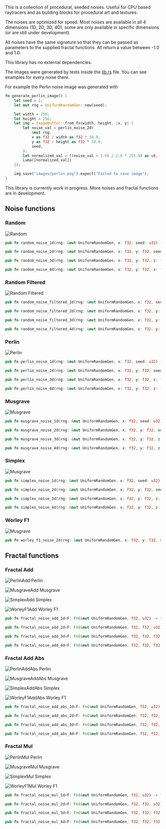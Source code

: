 This is a collection of procedural, seeded noises. Useful for CPU based raytracers and as building blocks for procedural art and textures.

The noises are optimized for speed. Most noises are available in all 4 dimensions (1D, 2D, 3D, 4D), some are only available in specific dimensions (or are still under development).

All noises have the same signature so that they can be passed as parameters to the supplied fractal functions. All return a value between -1.0 and 1.0.

This library has no external dependencies.

The images were generated by tests inside the [lib.rs](src/lib.rs) file. You can see examples for every noise there.

For example the Perlin noise image was generated with

```rust
fn generate_perlin_image() {
    let seed = 1;
    let mut rng = UniformRandomGen::new(seed);

    let width = 256;
    let height = 256;
    let img = ImageBuffer::from_fn(width, height, |x, y| {
        let noise_val = perlin_noise_2d(
            &mut rng,
            x as f32 / width as f32 * 10.0,
            y as f32 / height as f32 * 10.0,
            seed,
        );
        let normalized_val = ((noise_val + 1.0) / 2.0 * 255.0) as u8;
        Luma([normalized_val])
    });

    img.save("images/perlin.png").expect("Failed to save image");
}
```

This library is currently work in progress. More noises and fractal functions are in development.

## Noise functions

### Random

![Random](images/random.png)

```rust
pub fn random_noise_1d(rng: &mut UniformRandomGen, x: f32, seed: u32) -> f32;

pub fn random_noise_2d(rng: &mut UniformRandomGen, x: f32, y: f32, seed: u32) -> f32;

pub fn random_noise_3d(rng: &mut UniformRandomGen, x: f32, y: f32, z: f32, seed: u32) -> f32;

pub fn random_noise_4d(rng: &mut UniformRandomGen, x: f32, y: f32, z: f32, t: f32, seed: u32) -> f32;
```

### Random Filtered

![Random Filtered](images/random_filtered.png)

```rust
pub fn random_noise_filtered_1d(rng: &mut UniformRandomGen, x: f32, seed: u32) -> f32;

pub fn random_noise_filtered_2d(rng: &mut UniformRandomGen, x: f32, y: f32, seed: u32) -> f32;

pub fn random_noise_filtered_3d(rng: &mut UniformRandomGen, x: f32, y: f32, z: f32, seed: u32) -> f32;

pub fn random_noise_filtered_4d(rng: &mut UniformRandomGen, x: f32, y: f32, z: f32, t: f32, seed: u32) -> f32;
```

### Perlin

![Perlin](images/perlin.png)

```rust
pub fn perlin_noise_1d(rng: &mut UniformRandomGen, x: f32, seed: u32) -> f32;

pub fn perlin_noise_2d(rng: &mut UniformRandomGen, x: f32, y: f32, seed: u32) -> f32;

pub fn perlin_noise_3d(rng: &mut UniformRandomGen, x: f32, y: f32, z: f32, seed: u32) -> f32;

pub fn perlin_noise_4d(rng: &mut UniformRandomGen, x: f32, y: f32, z: f32, t: f32, seed: u32) -> f32;
```

### Musgrave

![Musgrave](images/musgrave.png)

```rust
pub fn musgrave_noise_1d(rng: &mut UniformRandomGen, x: f32, seed: u32) -> f32;

pub fn musgrave_noise_2d(rng: &mut UniformRandomGen, x: f32, y: f32, seed: u32) -> f32;

pub fn musgrave_noise_3d(rng: &mut UniformRandomGen, x: f32, y: f32, z: f32, seed: u32) -> f32;

pub fn musgrave_noise_4d(rng: &mut UniformRandomGen, x: f32, y: f32, z: f32, t: f32, seed: u32) -> f32;
```

### Simplex

![Musgrave](images/simplex.png)

```rust
pub fn simplex_noise_1d(rng: &mut UniformRandomGen, x: f32, seed: u32) -> f32;

pub fn simplex_noise_2d(rng: &mut UniformRandomGen, x: f32, y: f32, seed: u32) -> f32;

pub fn simplex_noise_3d(rng: &mut UniformRandomGen, x: f32, y: f32, z: f32, seed: u32) -> f32;

pub fn simplex_noise_4d(rng: &mut UniformRandomGen, x: f32, y: f32, z: f32, t: f32, seed: u32) -> f32;
```

### Worley F1

![Musgrave](images/worley_f1.png)

```rust
pub fn worley_f1_noise_2d(rng: &mut UniformRandomGen, x: f32, y: f32, seed: u32) -> f32;
```

## Fractal functions

### Fractal Add

![PerlinAdd](images/fractal_add_perlin.png) Perlin

![MusgraveAdd](images/fractal_add_musgrave.png) Musgrave

![SimplexAdd](images/fractal_add_simplex.png) Simplex

![WorleyF1Add](images/fractal_add_worley_f1.png) Worley F1


```rust
pub fn fractal_noise_add_1d<F: Fn(&mut UniformRandomGen, f32, u32) -> f32>(rng: &mut UniformRandomGen, x: f32, noise_func: F, octaves: i32, freq_falloff: f32, lacunarity: f32, seed: u32) -> f32

pub fn fractal_noise_add_2d<F: Fn(&mut UniformRandomGen, f32, f32, u32) -> f32>(rng: &mut UniformRandomGen, x: f32, y: f32, noise_func: F, octaves: i32, freq_falloff: f32, lacunarity: f32, seed: u32) -> f32;

pub fn fractal_noise_add_3d<F: Fn(&mut UniformRandomGen, f32, f32, f32, u32) -> f32>(rng: &mut UniformRandomGen, x: f32, y: f32, z: f32, noise_func: F, octaves: i32, freq_falloff: f32, lacunarity: f32, seed: u32) -> f32;

pub fn fractal_noise_add_4d<F: Fn(&mut UniformRandomGen, f32, f32, f32, f32, u32) -> f32>(rng: &mut UniformRandomGen, x: f32, y: f32, z: f32, t: f32, noise_func: F, octaves: i32, freq_falloff: f32, lacunarity: f32, seed: u32) -> f32;
```

### Fractal Add Abs

![PerlinAddAbs](images/fractal_addabs_perlin.png)  Perlin

![MusgraveAddAbs](images/fractal_addabs_musgrave.png) Musgrave

![SimplexAddAbs](images/fractal_addabs_simplex.png) Simplex

![WorleyF1AddAbs](images/fractal_addabs_worley_f1.png) Worley F1

```rust
pub fn fractal_noise_add_abs_1d<F: Fn(&mut UniformRandomGen, f32, u32) -> f32>(rng: &mut UniformRandomGen, x: f32, noise_func: F, octaves: i32, freq_falloff: f32, lacunarity: f32, seed: u32) -> f32

pub fn fractal_noise_add_abs_2d<F: Fn(&mut UniformRandomGen, f32, f32, u32) -> f32>( rng: &mut UniformRandomGen, x: f32, y: f32, noise_func: F, octaves: i32, freq_falloff: f32, lacunarity: f32, seed: u32) -> f32;

pub fn fractal_noise_add_abs_3d<F: Fn(&mut UniformRandomGen, f32, f32, f32, u32) -> f32>(rng: &mut UniformRandomGen, x: f32, y: f32, z: f32, noise_func: F, octaves: i32, freq_falloff: f32, lacunarity: f32, seed: u32) -> f32;

pub fn fractal_noise_add_abs_4d<F: Fn(&mut UniformRandomGen, f32, f32, f32, f32, u32) -> f32>(rng: &mut UniformRandomGen, x: f32, y: f32, z: f32, t: f32, noise_func: F, octaves: i32, freq_falloff: f32, lacunarity: f32, seed: u32) -> f32;
```

### Fractal Mul

![PerlinMul](images/fractal_mul_perlin.png) Perlin

![MusgraveMul](images/fractal_mul_musgrave.png) Musgrave

![SimplexMul](images/fractal_mul_simplex.png) Simplex

![WorleyF1Mul](images/fractal_mul_worley_f1.png) Worley F1

```rust
pub fn fractal_noise_mul_1d<F: Fn(&mut UniformRandomGen, f32, u32) -> f32>( rng: &mut UniformRandomGen, x: f32, noise_func: F, octaves: i32, freq_falloff: f32, lacunarity: f32, offset: f32, seed: u32) -> f32

pub fn fractal_noise_mul_2d<F: Fn(&mut UniformRandomGen, f32, f32, u32) -> f32>(rng: &mut UniformRandomGen, x: f32, y: f32, noise_func: F, octaves: i32, freq_falloff: f32, lacunarity: f32, offset: f32, seed: u32) -> f32;

pub fn fractal_noise_mul_3d<F: Fn(&mut UniformRandomGen, f32, f32, f32, u32) -> f32>(rng: &mut UniformRandomGen, x: f32, y: f32, z: f32, noise_func: F, octaves: i32, freq_falloff: f32, lacunarity: f32, offset: f32, seed: u32) -> f32;

pub fn fractal_noise_mul_4d<F: Fn(&mut UniformRandomGen, f32, f32, f32, f32, u32) -> f32>(rng: &mut UniformRandomGen, x: f32, y: f32, z: f32, t: f32, noise_func: F, octaves: i32, freq_falloff: f32, lacunarity: f32, offset: f32, seed: u32) -> f32;
```
